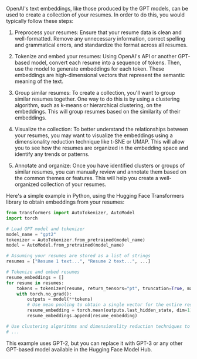 OpenAI's text embeddings, like those produced by the GPT models, can be used to create a collection of your resumes. In order to do this, you would typically follow these steps:

1. Preprocess your resumes: Ensure that your resume data is clean and well-formatted. Remove any unnecessary information, correct spelling and grammatical errors, and standardize the format across all resumes.

2. Tokenize and embed your resumes: Using OpenAI's API or another GPT-based model, convert each resume into a sequence of tokens. Then, use the model to generate embeddings for each token. These embeddings are high-dimensional vectors that represent the semantic meaning of the text.

3. Group similar resumes: To create a collection, you'll want to group similar resumes together. One way to do this is by using a clustering algorithm, such as k-means or hierarchical clustering, on the embeddings. This will group resumes based on the similarity of their embeddings.

4. Visualize the collection: To better understand the relationships between your resumes, you may want to visualize the embeddings using a dimensionality reduction technique like t-SNE or UMAP. This will allow you to see how the resumes are organized in the embedding space and identify any trends or patterns.

5. Annotate and organize: Once you have identified clusters or groups of similar resumes, you can manually review and annotate them based on the common themes or features. This will help you create a well-organized collection of your resumes.

Here's a simple example in Python, using the Hugging Face Transformers library to obtain embeddings from your resumes:

```python
from transformers import AutoTokenizer, AutoModel
import torch

# Load GPT model and tokenizer
model_name = "gpt2"
tokenizer = AutoTokenizer.from_pretrained(model_name)
model = AutoModel.from_pretrained(model_name)

# Assuming your resumes are stored as a list of strings
resumes = ["Resume 1 text...", "Resume 2 text...", ...]

# Tokenize and embed resumes
resume_embeddings = []
for resume in resumes:
    tokens = tokenizer(resume, return_tensors="pt", truncation=True, max_length=512)
    with torch.no_grad():
        outputs = model(**tokens)
        # Use mean pooling to obtain a single vector for the entire resume
        resume_embedding = torch.mean(outputs.last_hidden_state, dim=1)
        resume_embeddings.append(resume_embedding)

# Use clustering algorithms and dimensionality reduction techniques to organize and visualize your collection
# ...
```

This example uses GPT-2, but you can replace it with GPT-3 or any other GPT-based model available in the Hugging Face Model Hub.